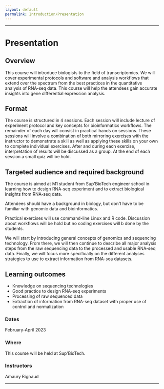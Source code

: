 ```yaml
---
layout: default
permalink: Introduction/Presentation
---
```


---

# Presentation

## Overview

This course will introduce biologists to the field of transcriptomics. We will cover experimental protocols and software and analysis workflows that extend over the spectrum from the best practices in the quantitative analysis of RNA-seq data. This course will help the attendees gain accurate insights into gene differential expression analysis.

## Format

The course is structured in 4 sessions. Each session will include lecture of experiment protocol and key concepts for bioinformatics workflows. The remainder of each day will consist in practical hands on sessions. These sessions will involve a combination of both mirroring exercises with the instructor to demonstrate a skill as well as applying these skills on your own to complete individual exercises. After and during each exercise, interpretation of results will be discussed as a group. At the end of each session a small quiz will be hold.

## Targeted audience and required background

The course is aimed at M1 student from Sup'BioTech engineer school in learning how to design RNA-seq experiment and to extract biological insights from RNA-seq data.

Attendees should have a background in biology, but don't have to be familiar with genomic data and bioinformatics.

Practical exercises will use command-line Linux and R code. Discussion about workflows will be hold but no coding exercises will b done by the students.

We will start by introducing general concepts of genomics and sequencing technology. From there, we will then continue to describe all major analysis steps from the raw sequencing data to the processed and usable RNA-seq data. Finally, we will focus more specifically on the different analyses strategies to use to extract information from RNA-sea datasets.

## Learning outcomes

- Knowledge on sequencing technologies
- Good practice to design RNA-seq experiments
- Processing of raw sequenced data
- Extraction of information from RNA-seq dataset with proper use of control and normalization

### Dates

February-April 2023

### Where

This course will be held at Sup'BioTech.

### Instructors

Amaury Bignaud

--- 
